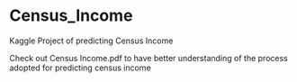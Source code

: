 # Census_Income

Kaggle Project of predicting Census Income 

Check out Census Income.pdf to have better understanding of the process adopted for predicting census income
